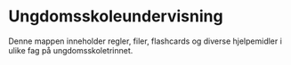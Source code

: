 # Ungdomsskoleundervisning
Denne mappen inneholder regler, filer, flashcards og diverse hjelpemidler i ulike fag på ungdomsskoletrinnet. 
